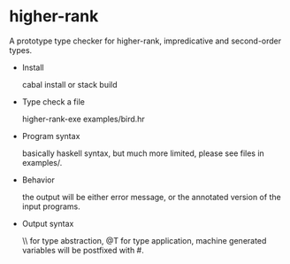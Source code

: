 # higher-rank

A prototype type checker for higher-rank, impredicative and second-order types.

* Install

  cabal install or stack build

* Type check a file

  higher-rank-exe examples/bird.hr

* Program syntax

  basically haskell syntax, but much more limited, please see files in examples/. 

* Behavior

  the output will be either error message, or the annotated version of the input programs. 

* Output syntax

  \\\\ for type abstraction, @T for type application, machine generated variables will be postfixed with \#.  